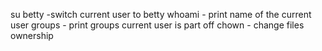 su betty -switch current user to betty
whoami - print name of the current user
groups - print groups current user is part off
chown - change files ownership